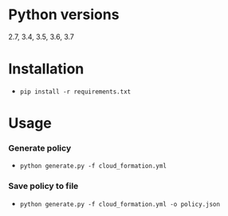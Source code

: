 # Python versions
2.7, 3.4, 3.5, 3.6, 3.7

# Installation

* `pip install -r requirements.txt`

# Usage

### Generate policy
* `python generate.py -f cloud_formation.yml`

### Save policy to file
* `python generate.py -f cloud_formation.yml -o policy.json`